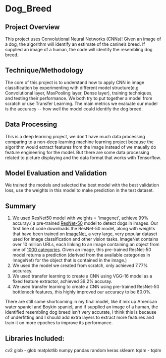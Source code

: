 # Dog_Breed

## Project Overview 

This project uses Convolutional Neural Networks (CNNs)! Given an image of a dog, the algorithm will identify an estimate of the canine’s breed. If supplied an image of a human, the code will identify the resembling dog breed.

##  Technique/Methodology

The core of this project is to understand how to apply CNN in image classification by experimenting with different model structure(e.g Convolutional layer, MaxPooling layer, Dense layer), training techniques, and testing their performance. We both try to put together a model from scratch or use Transfer Learning. The main metrics we evaluate our model is the accuracy -- how well the model could identify the dog breed.

## Data Processing

This is a deep learning project, we don't have much data processing comparing to a non-deep learning machine learning project because the algorithm would extract features from the image instead of we maually do feature engineering for the model. But there are some data processing related to picture displaying and the data format that works with Tensorflow.

## Model Evaluation and Validation

We trained the models and selected the best model with the best validation loss, use the weights in this model to make prediction in the test dataset.

## Summary

1. We used ResNet50 model with weights = 'imagenet', achieve 99% accuray.( a pre-trained [ResNet-50](http://ethereon.github.io/netscope/#/gist/db945b393d40bfa26006) model to detect dogs in images.  Our first line of code downloads the ResNet-50 model, along with weights that have been trained on [ImageNet](http://www.image-net.org/), a very large, very popular dataset used for image classification and other vision tasks.  ImageNet contains over 10 million URLs, each linking to an image containing an object from one of [1000 categories](https://gist.github.com/yrevar/942d3a0ac09ec9e5eb3a).  Given an image, this pre-trained ResNet-50 model returns a prediction (derived from the available categories in ImageNet) for the object that is contained in the image.)
2. We used the model we created from scratch, only achieved 7.77% accuracy.
3. We used transfer learning to create a CNN using  VGG-16 model as a fixed feature extractor, achieved 39.2% accuray.
4. We used transfer learning to create a CNN using pre-trained ResNet-50 bottleneck features, this highly improved our accuracy to be 80.0%.

There are still some shortcoming in my final model, like it mix up American water spaniel and Boykin spaniel, and if supplied an image of a human, the identified resembling dog breed isn't very accurate, I think this is because of underfitting and I should add extra layers to extract more features and train it on more epoches to improve its performance.

## Libraries Included:

cv2
glob - glob
matplotlib
numpy
pandas
random
keras
sklearn
tqdm - tqdm


